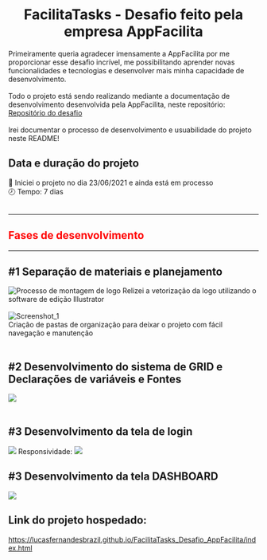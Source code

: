 
<h1 align="center" style="display: flex; place-items: center;">
  FacilitaTasks - Desafio feito pela empresa AppFacilita
</h1>

Primeiramente queria agradecer imensamente a AppFacilita por me proporcionar esse desafio incrível, me possibilitando aprender novas funcionalidades e tecnologias e desenvolver mais minha capacidade de desenvolvimento.
<br><br>
Todo o projeto está sendo realizando mediante a documentação de desenvolvimento desenvolvida pela AppFacilita, neste repositório:
[Repositório do desafio](https://github.com/appfacilita/teste-frontend)
<br><br>
Irei documentar o processo de desenvolvimento e usuabilidade do projeto neste README!

## Data e duração do projeto

📅 Iniciei o projeto no dia 23/06/2021 e ainda está em processo
<br>
🕗 Tempo: 7 dias
<br><br>

<hr>
<h2 align="center" style="display: flex; place-items: center; color: red;">
  Fases de desenvolvimento
</h2>
<hr>

## #1 Separação de materiais e planejamento

![Processo de montagem de logo](https://user-images.githubusercontent.com/62476878/123460553-33883880-d5be-11eb-8df5-849dee5d2c65.png)
Relizei a vetorização da logo utilizando o software de edição Illustrator
<br><br>
![Screenshot_1](https://user-images.githubusercontent.com/62476878/123460756-7fd37880-d5be-11eb-8b9d-7fa66f3ebe31.png)
<br>
Criação de pastas de organização para deixar o projeto com fácil navegação e manutenção
<br><br>

## #2 Desenvolvimento do sistema de GRID e Declarações de variáveis e Fontes
<img src="https://j.gifs.com/Qk0g4Y.gif"/>
<br><br>

## #3 Desenvolvimento da tela de login
<img src="https://j.gifs.com/XQopNk.gif"/>
Responsividade:
<img src="https://j.gifs.com/w0m7GJ.gif"/>

## #3 Desenvolvimento da tela DASHBOARD
<img src="https://j.gifs.com/Eq9VJ0.gif"/>


## Link do projeto hospedado:
https://lucasfernandesbrazil.github.io/FacilitaTasks_Desafio_AppFacilita/index.html
